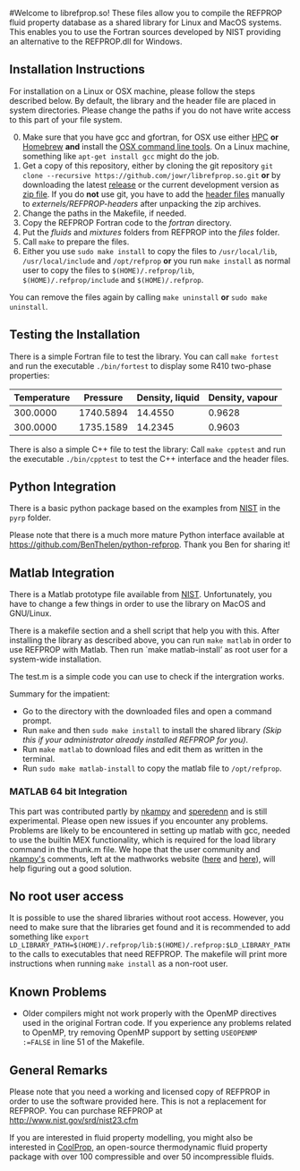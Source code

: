 #Welcome to librefprop.so!
These files allow you to compile the REFPROP fluid property database as a shared library for Linux and MacOS systems. This enables you to use the Fortran sources developed by NIST providing an alternative to the REFPROP.dll for Windows. 

## Installation Instructions
For installation on a Linux or OSX machine, please follow the steps described below. By default, the library and the header file are placed in system directories. Please change the paths if you do not have write access to this part of your file system. 

0.  Make sure that you have gcc and gfortran, for OSX use either [HPC](http://hpc.sourceforge.net/) **or** [Homebrew](http://brew.sh/) **and** install the [OSX command line tools](https://developer.apple.com/downloads). On a Linux machine, something like `apt-get install gcc` might do the job.
1.  Get a copy of this repository, either by cloning the git repository `git clone --recursive https://github.com/jowr/librefprop.so.git` **or** by downloading the latest [release](https://github.com/jowr/librefprop.so/releases/latest) or the current development version as [zip file](https://github.com/jowr/librefprop.so/archive/master.zip). If you do **not** use git, you have to add the [header files](https://github.com/CoolProp/REFPROP-headers) manually to *externels/REFPROP-headers* after unpacking the zip archives. 
2.  Change the paths in the Makefile, if needed.
3.  Copy the REFPROP Fortran code to the *fortran* directory.
4.  Put the *fluids* and *mixtures* folders from REFPROP into the *files* folder.
5.  Call `make` to prepare the files. 
6.  Either you use `sudo make install` to copy the files to `/usr/local/lib`, `/usr/local/include` and `/opt/refprop` **or** you run `make install` as normal user to copy the files to `$(HOME)/.refprop/lib`, `$(HOME)/.refprop/include` and `$(HOME)/.refprop`.

You can remove the files again by calling `make uninstall` **or** `sudo make uninstall`.

## Testing the Installation
There is a simple Fortran file to test the library. You can call `make fortest` and run the executable `./bin/fortest` to display some R410 two-phase properties:

| Temperature | Pressure  | Density, liquid | Density, vapour |
|-------------|-----------|-----------------|-----------------|
| 300.0000    | 1740.5894 |   14.4550       |   0.9628        |
| 300.0000    | 1735.1589 |   14.2345       |   0.9603        |

There is also a simple C++ file to test the library: Call `make cpptest` and run the executable `./bin/cpptest` to test the C++ interface and the header files.

## Python Integration
There is a basic python package based on the examples from
[NIST](http://www.boulder.nist.gov/div838/theory/refprop/LINKING/Linking.htm#PythonApplications "NIST homepage")
in the `pyrp` folder. 

Please note that there is a much more mature Python interface available at https://github.com/BenThelen/python-refprop. Thank you Ben for sharing it!

## Matlab Integration
There is a Matlab prototype file available from
[NIST](http://www.boulder.nist.gov/div838/theory/refprop/LINKING/Linking.htm#MatLabApplications "NIST homepage"). Unfortunately, you have to change a few things in order to use the library on MacOS and GNU/Linux.

There is a makefile section and a shell script that help you with this. After installing the library as described above, you can run `make matlab` in order to use REFPROP with Matlab. Then run `make matlab-install’ as root user for a system-wide installation. 

The test.m is a simple code you can use to check if the intergration works.

Summary for the impatient:
  * Go to the directory with the downloaded files and open a command prompt.
  * Run `make` and then `sudo make install` to install the shared library *(Skip this if your administrator already installed REFPROP for you)*.
  * Run `make matlab` to download files and edit them as written in the terminal.
  * Run `sudo make matlab-install` to copy the matlab file to `/opt/refprop`.

### MATLAB 64 bit Integration
This part was contributed partly by [nkampy](https://github.com/nkampy) and [speredenn](https://github.com/speredenn) and is still experimental. Please open new issues if you encounter any problems. Problems are likely to be encountered in setting up matlab with gcc, needed to use the builtin MEX functionality, which is required for the load library command in the thunk.m file. We hope that the user community and [nkampy's](https://github.com/nkampy) comments, left at the mathworks website ([here](http://www.mathworks.com/matlabcentral/answers/125301-maverick-r2014a-loadlibrary-error-loaddefinedlibrary) and [here](http://www.mathworks.com/matlabcentral/answers/124597-how-to-setup-gfortran-on-mac-osx-10-9-and-matlab-r2014a)), will help figuring out a good solution.

## No root user access
It is possible to use the shared libraries without root access. However, you need to make sure that the libraries get found and it is recommended to add something like `export LD_LIBRARY_PATH=$(HOME)/.refprop/lib:$(HOME)/.refprop:$LD_LIBRARY_PATH` to the calls to executables that need REFPROP. The makefile will print more instructions when running `make install` as a non-root user.

## Known Problems
  * Older compilers might not work properly with the OpenMP directives used in the original Fortran code. If you experience any problems related to OpenMP, try removing OpenMP support by setting `USEOPENMP  :=FALSE` in line 51 of the Makefile.

## General Remarks
Please note that you need a working and licensed copy of REFPROP in order to use the software provided here. This is not a replacement for REFPROP. You can purchase REFPROP at http://www.nist.gov/srd/nist23.cfm

If you are interested in fluid property modelling, you might also be interested in [CoolProp](https://github.com/CoolProp/CoolProp), an open-source thermodynamic fluid property package with over 100 compressible and over 50 incompressible fluids.
